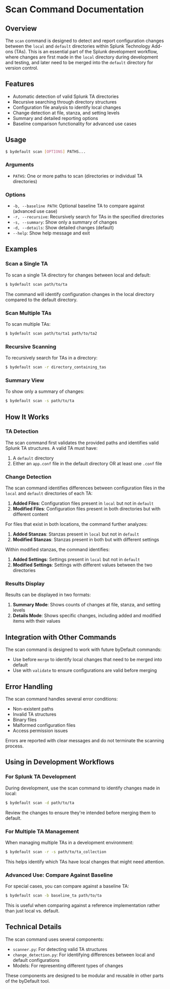 # Scan Command Documentation

## Overview

The `scan` command is designed to detect and report configuration changes between the `local` and `default` directories within Splunk Technology Add-ons (TAs). This is an essential part of the Splunk development workflow, where changes are first made in the `local` directory during development and testing, and later need to be merged into the `default` directory for version control.

## Features

- Automatic detection of valid Splunk TA directories
- Recursive searching through directory structures
- Configuration file analysis to identify local changes
- Change detection at file, stanza, and setting levels
- Summary and detailed reporting options
- Baseline comparison functionality for advanced use cases

## Usage

```bash
$ bydefault scan [OPTIONS] PATHS...
```

### Arguments

- `PATHS`: One or more paths to scan (directories or individual TA directories)

### Options

- `-b, --baseline PATH`: Optional baseline TA to compare against (advanced use case)
- `-r, --recursive`: Recursively search for TAs in the specified directories
- `-s, --summary`: Show only a summary of changes
- `-d, --details`: Show detailed changes (default)
- `--help`: Show help message and exit

## Examples

### Scan a Single TA

To scan a single TA directory for changes between local and default:

```bash
$ bydefault scan path/to/ta
```

The command will identify configuration changes in the local directory compared to the default directory.

### Scan Multiple TAs

To scan multiple TAs:

```bash
$ bydefault scan path/to/ta1 path/to/ta2
```

### Recursive Scanning

To recursively search for TAs in a directory:

```bash
$ bydefault scan -r directory_containing_tas
```

### Summary View

To show only a summary of changes:

```bash
$ bydefault scan -s path/to/ta
```

## How It Works

### TA Detection

The scan command first validates the provided paths and identifies valid Splunk TA structures. A valid TA must have:

1. A `default` directory
2. Either an `app.conf` file in the default directory OR at least one `.conf` file

### Change Detection

The scan command identifies differences between configuration files in the `local` and `default` directories of each TA:

1. **Added Files**: Configuration files present in `local` but not in `default`
2. **Modified Files**: Configuration files present in both directories but with different content

For files that exist in both locations, the command further analyzes:

1. **Added Stanzas**: Stanzas present in `local` but not in `default`
2. **Modified Stanzas**: Stanzas present in both but with different settings

Within modified stanzas, the command identifies:

1. **Added Settings**: Settings present in `local` but not in `default`
2. **Modified Settings**: Settings with different values between the two directories

### Results Display

Results can be displayed in two formats:

1. **Summary Mode**: Shows counts of changes at file, stanza, and setting levels
2. **Details Mode**: Shows specific changes, including added and modified items with their values

## Integration with Other Commands

The scan command is designed to work with future byDefault commands:

- Use before `merge` to identify local changes that need to be merged into default
- Use with `validate` to ensure configurations are valid before merging

## Error Handling

The scan command handles several error conditions:

- Non-existent paths
- Invalid TA structures
- Binary files
- Malformed configuration files
- Access permission issues

Errors are reported with clear messages and do not terminate the scanning process.

## Using in Development Workflows

### For Splunk TA Development

During development, use the scan command to identify changes made in local:

```bash
$ bydefault scan -d path/to/ta
```

Review the changes to ensure they're intended before merging them to default.

### For Multiple TA Management

When managing multiple TAs in a development environment:

```bash
$ bydefault scan -r -s path/to/ta_collection
```

This helps identify which TAs have local changes that might need attention.

### Advanced Use: Compare Against Baseline

For special cases, you can compare against a baseline TA:

```bash
$ bydefault scan -b baseline_ta path/to/ta
```

This is useful when comparing against a reference implementation rather than just local vs. default.

## Technical Details

The scan command uses several components:

- `scanner.py`: For detecting valid TA structures
- `change_detection.py`: For identifying differences between local and default configurations
- Models: For representing different types of changes

These components are designed to be modular and reusable in other parts of the byDefault tool. 